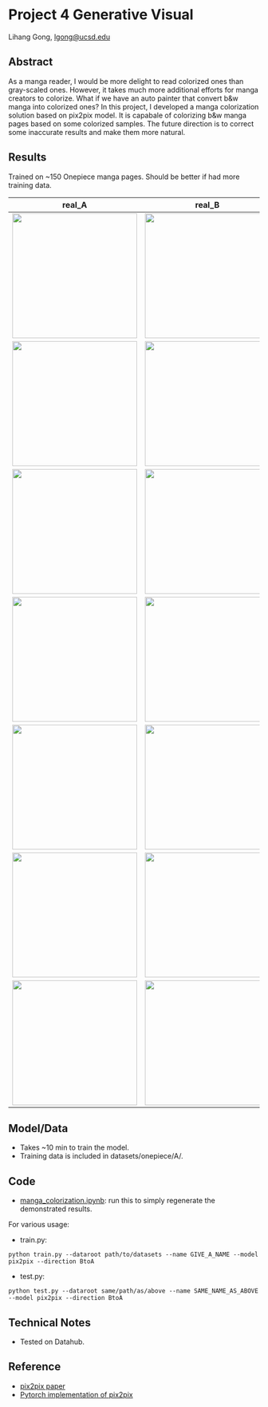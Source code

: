 # Project 4 Generative Visual

Lihang Gong, lgong@ucsd.edu

## Abstract

As a manga reader, I would be more delight to read colorized ones than gray-scaled ones. However, it takes much more additional efforts for manga creators to colorize. What if we have an auto painter that convert b&w manga into colorized ones? In this project, I developed a manga colorization solution based on pix2pix model. It is capabale of colorizing b&w manga pages based on some colorized samples. The future direction is to correct some inaccurate results and make them more natural.


## Results

Trained on ~150 Onepiece manga pages. Should be better if had more training data.

| real_A | real_B | fake_B |
| :----: | :----: | :----: |
| <img src="imgs/0001-011.png_real_A.png" width="250"> | <img src="imgs/0001-011.png_real_B_rgb.png" width="250"> | <img src="imgs/0001-011.png_fake_B_rgb.png" width="250"> |
| <img src="imgs/0002-012.png_real_A.png" width="250"> | <img src="imgs/0002-012.png_real_B_rgb.png" width="250"> | <img src="imgs/0002-012.png_fake_B_rgb.png" width="250"> |
| <img src="imgs/0003-011.png_real_A.png" width="250"> | <img src="imgs/0003-011.png_real_B_rgb.png" width="250"> | <img src="imgs/0003-011.png_fake_B_rgb.png" width="250"> |
| <img src="imgs/0004-011.png_real_A.png" width="250"> | <img src="imgs/0004-011.png_real_B_rgb.png" width="250"> | <img src="imgs/0004-011.png_fake_B_rgb.png" width="250"> |
| <img src="imgs/0005-011.png_real_A.png" width="250"> | <img src="imgs/0005-011.png_real_B_rgb.png" width="250"> | <img src="imgs/0005-011.png_fake_B_rgb.png" width="250"> |
| <img src="imgs/0006-011.png_real_A.png" width="250"> | <img src="imgs/0006-011.png_real_B_rgb.png" width="250"> | <img src="imgs/0006-011.png_fake_B_rgb.png" width="250"> |
| <img src="imgs/0007-011.png_real_A.png" width="250"> | <img src="imgs/0007-011.png_real_B_rgb.png" width="250"> | <img src="imgs/0007-011.png_fake_B_rgb.png" width="250"> |


## Model/Data

- Takes ~10 min to train the model.
- Training data is included in datasets/onepiece/A/.

## Code

- [manga_colorization.ipynb](manga_colorization.html): run this to simply regenerate the demonstrated results.  

For various usage:
- train.py: 
```
python train.py --dataroot path/to/datasets --name GIVE_A_NAME --model pix2pix --direction BtoA
```
- test.py:
```
python test.py --dataroot same/path/as/above --name SAME_NAME_AS_ABOVE --model pix2pix --direction BtoA
```

## Technical Notes

- Tested on Datahub.

## Reference

- [pix2pix paper](https://arxiv.org/pdf/1611.07004.pdf)
- [Pytorch implementation of pix2pix](https://github.com/junyanz/pytorch-CycleGAN-and-pix2pix)


